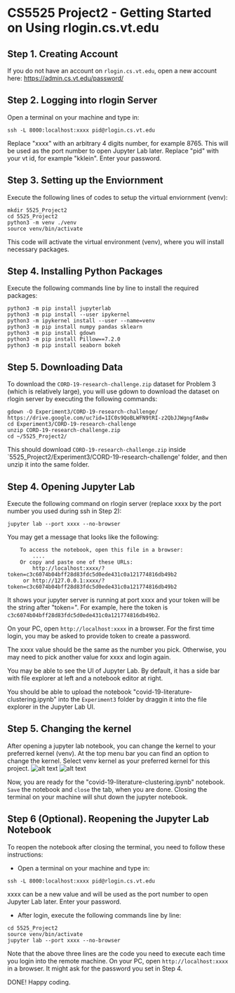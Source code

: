# CS5525 Project2 - Getting Started on Using rlogin.cs.vt.edu

## Step 1. Creating Account
If you do not have an account on `rlogin.cs.vt.edu`, open a new account here: https://admin.cs.vt.edu/password/

## Step 2. Logging into rlogin Server
Open a terminal on your machine and type in:

```
ssh -L 8000:localhost:xxxx pid@rlogin.cs.vt.edu
````

Replace "xxxx" with an arbitrary 4 digits number, for example 8765. This will be used as the port number to open Jupyter Lab later. 
Replace "pid" with your vt id, for example "kklein".
Enter your password.

## Step 3. Setting up the Enviornment

Execute the following lines of codes to setup the virtual enviornment (venv):

```
mkdir 5525_Project2
cd 5525_Project2
python3 -m venv ./venv
source venv/bin/activate
```
This code will activate the virtual environment (venv), where you will install necessary packages.

## Step 4. Installing Python Packages

Execute the following commands line by line to install the required packages:
	
```
python3 -m pip install jupyterlab
python3 -m pip install --user ipykernel
python3 -m ipykernel install --user --name=venv
python3 -m pip install numpy pandas sklearn
python3 -m pip install gdown
python3 -m pip install Pillow==7.2.0
python3 -m pip install seaborn bokeh
```

## Step 5. Downloading Data

To download the `CORD-19-research-challenge.zip` dataset for Problem 3 (which is relatively large), you will use gdown to download the dataset on rlogin server by executing the following commands:
	
```
gdown -O Experiment3/CORD-19-research-challenge/ https://drive.google.com/uc?id=1IC0s9QoBLWFN9tRI-z2QbJJWgngfAm8w
cd Experiment3/CORD-19-research-challenge
unzip CORD-19-research-challenge.zip
cd ~/5525_Project2/
```

This should download `CORD-19-research-challenge.zip` inside `5525_Project2/Experiment3/CORD-19-research-challenge' folder, and then unzip it into the same folder.

## Step 4. Opening Jupyter Lab

Execute the following command on rlogin server (replace xxxx by the port number you used during ssh in Step 2):
	
```
jupyter lab --port xxxx --no-browser
```

You may get a message that looks like the following:
```
    To access the notebook, open this file in a browser:
        ....
    Or copy and paste one of these URLs:
        http://localhost:xxxx/?token=c3c6074b04bff28d83fdc5d0ede431c0a121774816db49b2
     or http://127.0.0.1:xxxx/?token=c3c6074b04bff28d83fdc5d0ede431c0a121774816db49b2
```

It shows your jupyter server is running at port xxxx and your token will be the string after "token=". For example, here the token is `c3c6074b04bff28d83fdc5d0ede431c0a121774816db49b2`.

On your PC, open `http://localhost:xxxx` in a browser. For the first time login, you may be asked to provide token to create a password.

The xxxx value should be the same as the number you pick. Otherwise, you may need to pick another value for xxxx and login again.

You may be able to see the UI of Jupyter Lab. By default, it has a side bar with file explorer at left and a notebook editor at right.

You should be able to upload the notebook "covid-19-literature-clustering.ipynb" into the `Experiment3` folder by draggin it into the file explorer in the Jupyter Lab UI.

## Step 5. Changing the kernel

After opening a jupyter lab notebook, you can change the kernel to your preferred kernel (venv). At the top menu bar you can find an option to change the kernel. Select venv kernel as your preferred kernel for this project.
![alt text](images/step1.png)
![alt text](images/step2.png)

Now, you are ready for the "covid-19-literature-clustering.ipynb" notebook. `Save` the notebook and `close` the tab, when you are done. Closing the terminal on your machine will shut down the jupyter notebook.

## Step 6 (Optional). Reopening the Jupyter Lab Notebook

To reopen the notebook after closing the terminal, you need to follow these instructions:
- Open a terminal on your machine and type in:

```
ssh -L 8000:localhost:xxxx pid@rlogin.cs.vt.edu
````
xxxx can be a new value and will be used as the port number to open Jupyter Lab later. Enter your password.

- After login, execute the following commands line by line:
	
```
cd 5525_Project2
source venv/bin/activate
jupyter lab --port xxxx --no-browser
```
Note that the above three lines are the code you need to execute each time you login into the remote machine.
On your PC, open `http://localhost:xxxx` in a browser. It might ask for the password you set in Step 4.

DONE! Happy coding.

<!--
Follow the following:

- Close the terminal and open a new one.
- Use a new value of xxxx, type in:

`ssh -L 8000:localhost:xxxx pid@rlogin.cs.vt.edu`

Double click to open it in the notebook editor.Download the dataset into your machine from Google Drive:
https://drive.google.com/file/d/1IC0s9QoBLWFN9tRI-z2QbJJWgngfAm8w/view

Drag the downloaded "CORD-19-research-challenge.zip" into the file explorer in your Jupyter Lab UI. It will start uploading the file into the remote server. 

It might take a while and please make sure you have stable network connection.Click on the "+" button on top of the file explorer and choose terminal in the popped out tab. Then type in the following:
	
```
cd COVID_clustering
unzip CORD-19-research-challenge.zip
```
-->
